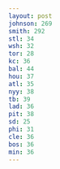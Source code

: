 ```yaml
---
layout: post
johnson: 269
smith: 292
stl: 34
wsh: 32
tor: 28
kc: 36
bal: 44
hou: 37
atl: 35
nyy: 38
tb: 39
lad: 36
pit: 38
sd: 25
phi: 31
cle: 36
bos: 36
min: 36
---
```

